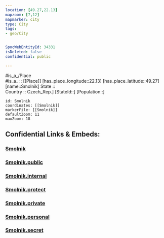```yaml
---
location: [49.27,22.13] 
mapzoom: [7,12] 
mapmarker: city 
type: City
tags:
- geo/City


SpocWebEntityId: 34331
isDeleted: false
confidential: public

---
```

#is_a_/Place  
#is_a_ :: [[Place]] 
[has_place_longitude::22.13] 
[has_place_latitude::49.27] 
[name::Smolnik] 
State ::  
Country :: Czech_Rep.] 
[StateId::] 
[Population::] 



```leaflet
id: Smolnik
coordinates: [[Smolnik]] 
markerFile: [[Smolnik]] 
defaultZoom: 11 
maxZoom: 18
```


## Confidential Links & Embeds: 

### [Smolnik](/_Standards/Earth/Continent/Europe/Europe~East/Poland/Provinces~Poland/Subcarpathian/City/Smolnik.md) 

### [Smolnik.public](/_public/Earth/Continent/Europe/Europe~East/Poland/Provinces~Poland/Subcarpathian/City/Smolnik.public.md) 

### [Smolnik.internal](/_internal/Earth/Continent/Europe/Europe~East/Poland/Provinces~Poland/Subcarpathian/City/Smolnik.internal.md) 

### [Smolnik.protect](/_protect/Earth/Continent/Europe/Europe~East/Poland/Provinces~Poland/Subcarpathian/City/Smolnik.protect.md) 

### [Smolnik.private](/_private/Earth/Continent/Europe/Europe~East/Poland/Provinces~Poland/Subcarpathian/City/Smolnik.private.md) 

### [Smolnik.personal](/_personal/Earth/Continent/Europe/Europe~East/Poland/Provinces~Poland/Subcarpathian/City/Smolnik.personal.md) 

### [Smolnik.secret](/_secret/Earth/Continent/Europe/Europe~East/Poland/Provinces~Poland/Subcarpathian/City/Smolnik.secret.md)

